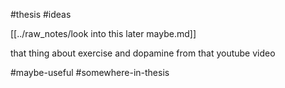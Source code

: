 #thesis
#ideas

[[../raw_notes/look into this later maybe.md]]

that thing about exercise and dopamine from that youtube video

#maybe-useful #somewhere-in-thesis 